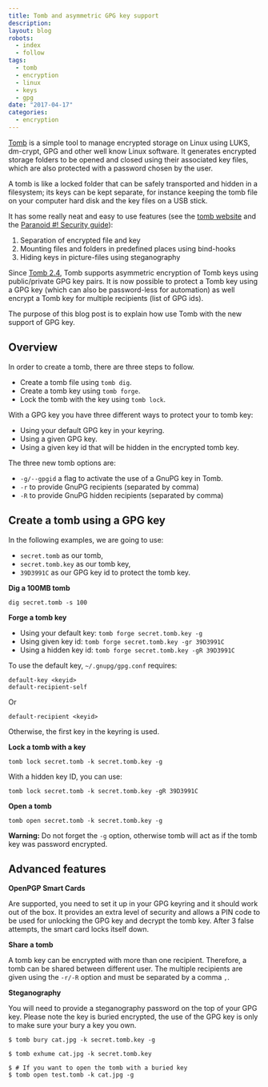 ```yaml
---
title: Tomb and asymmetric GPG key support
description:
layout: blog
robots:
  - index
  - follow
tags:
  - tomb
  - encryption
  - linux
  - keys
  - gpg
date: "2017-04-17"
categories:
  - encryption
---
```


[Tomb][tomb] is a simple tool to manage encrypted storage on Linux using LUKS, dm-crypt, GPG and other well know Linux software. It generates encrypted storage folders to be opened and closed using their associated key files, which are also protected with a password chosen by the user.

A tomb is like a locked folder that can be safely transported and hidden in a filesystem; its keys can be kept separate, for instance keeping the tomb file on your computer hard disk and the key files on a USB stick.

It has some really neat and easy to use features (see the [tomb website][tomb] and the [Paranoid #! Security guide][paranoid]):

1. Separation of encrypted file and key
1. Mounting files and folders in predefined places using bind-hooks
1. Hiding keys in picture-files using steganography

Since [Tomb 2.4][tombrelease], Tomb supports asymmetric encryption of Tomb keys using public/private GPG key pairs. It is now possible to protect a Tomb key using a GPG key (which can also be password-less for automation) as well encrypt a Tomb key for multiple recipients (list of GPG ids).

The purpose of this blog post is to explain how use Tomb with the new support of GPG key.

## Overview

In order to create a tomb, there are three steps to follow.

* Create a tomb file using `tomb dig`.
* Create a tomb key using `tomb forge`.
* Lock the tomb with the key using `tomb lock`.

With a GPG key you have three different ways to protect your to tomb key:

* Using your default GPG key in your keyring.
* Using a given GPG key.
* Using a given key id that will be hidden in the encrypted tomb key.

The three new tomb options are:

* `-g/--gpgid` a flag to activate the use of a GnuPG key in Tomb.
* `-r` to provide GnuPG recipients (separated by comma)
* `-R` to provide GnuPG hidden recipients (separated by comma)


## Create a tomb using a GPG key

In the following examples, we are going to use:

* `secret.tomb` as our tomb,
* `secret.tomb.key` as our tomb key,
* `39D3991C` as our GPG key id to protect the tomb key.

**Dig a 100MB tomb**
```
dig secret.tomb -s 100
```

**Forge a tomb key**

* Using your default key: `tomb forge secret.tomb.key -g`
* Using given key id: `tomb forge secret.tomb.key -gr 39D3991C`
* Using a hidden key id: `tomb forge secret.tomb.key -gR 39D3991C`

To use the default key, `~/.gnupg/gpg.conf` requires:
```
default-key <keyid>
default-recipient-self
```
Or
```
default-recipient <keyid>
```
Otherwise, the first key in the keyring is used.


**Lock a tomb with a key**
```
tomb lock secret.tomb -k secret.tomb.key -g
```

With a hidden key ID, you can use:
```
tomb lock secret.tomb -k secret.tomb.key -gR 39D3991C
```

**Open a tomb**
```
tomb open secret.tomb -k secret.tomb.key -g
```

**Warning:** Do not forget the `-g` option, otherwise tomb will act as if the tomb key was password encrypted.


## Advanced features

**OpenPGP Smart Cards**

Are supported, you need to set it up in your GPG keyring and it should work out of the box. It provides an extra level of security and allows a PIN code to be used for unlocking the GPG key and decrypt the tomb key. After 3 false attempts, the smart card locks itself down.

**Share a tomb**

A tomb key can be encrypted with more than one recipient. Therefore, a tomb can be shared between different user. The multiple recipients are given using the `-r/-R` option and must be separated by a comma `,`.

**Steganography**

You will need to provide a steganography password on the top of your GPG key. Please note the key is buried encrypted, the use of the GPG key is only to make sure your bury a key you own.
```
$ tomb bury cat.jpg -k secret.tomb.key -g

$ tomb exhume cat.jpg -k secret.tomb.key

$ # If you want to open the tomb with a buried key
$ tomb open test.tomb -k cat.jpg -g
```

[tomb]: https://www.dyne.org/software/tomb/
[tombrelease]: https://files.dyne.org/tomb/
[paranoid]: http://crunchbang.org/forums/viewtopic.php?id=24722

